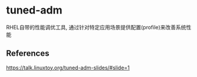 # tuned-adm

RHEL自带的性能调优工具, 通过针对特定应用场景提供配置(profile)来改善系统性能


## References

<https://talk.linuxtoy.org/tuned-adm-slides/#slide=1>



